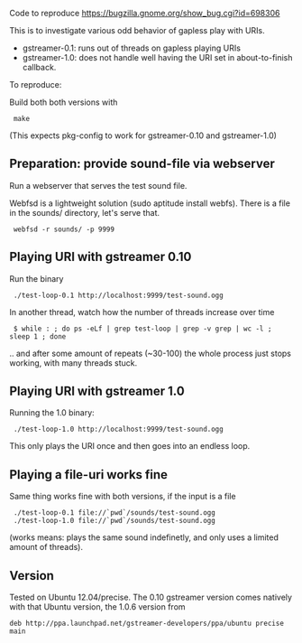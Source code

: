 Code to reproduce
 https://bugzilla.gnome.org/show_bug.cgi?id=698306

 This is to investigate various odd behavior of gapless play with URIs.
  - gstreamer-0.1: runs out of threads on gapless playing URIs
  - gstreamer-1.0: does not handle well having the URI set in about-to-finish
                   callback.

To reproduce:

Build both both versions with

     make

(This expects pkg-config to work for gstreamer-0.10 and gstreamer-1.0)

Preparation: provide sound-file via webserver
----------------------------------------------

Run a webserver that serves the test sound file.

Webfsd is a lightweight solution (sudo aptitude install webfs). There
is a file in the sounds/ directory, let's serve that.

     webfsd -r sounds/ -p 9999

Playing URI with gstreamer 0.10
-------------------------------

 Run the binary

     ./test-loop-0.1 http://localhost:9999/test-sound.ogg

In another thread, watch how the number of threads increase over time

     $ while : ; do ps -eLf | grep test-loop | grep -v grep | wc -l ; sleep 1 ; done

.. and after some amount of repeats (~30-100) the whole process just stops
working, with many threads stuck.

Playing URI with gstreamer 1.0
------------------------------

Running the 1.0 binary:

     ./test-loop-1.0 http://localhost:9999/test-sound.ogg

This only plays the URI once and then goes into an endless loop.

Playing a file-uri works fine
-----------------------------

Same thing works fine with both versions, if the input is a file

     ./test-loop-0.1 file://`pwd`/sounds/test-sound.ogg
     ./test-loop-1.0 file://`pwd`/sounds/test-sound.ogg

(works means: plays the same sound indefinetly, and only uses a limited
 amount of threads).

Version
-------
Tested on Ubuntu 12.04/precise. The 0.10 gstreamer version comes natively
with that Ubuntu version, the 1.0.6 version from

    deb http://ppa.launchpad.net/gstreamer-developers/ppa/ubuntu precise main
